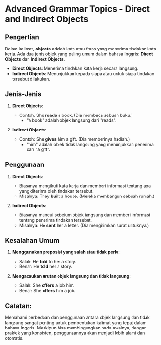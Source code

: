 # Advanced Grammar Topics - Direct and Indirect Objects

## Pengertian

Dalam kalimat, **objects** adalah kata atau frasa yang menerima tindakan kata kerja. Ada dua jenis objek yang paling umum dalam bahasa Inggris: **Direct Objects** dan **Indirect Objects**.

- **Direct Objects**: Menerima tindakan kata kerja secara langsung.
- **Indirect Objects**: Menunjukkan kepada siapa atau untuk siapa tindakan tersebut dilakukan.

## Jenis-Jenis

1. **Direct Objects**:
   - Contoh: She **reads** a book. (Dia membaca sebuah buku.)
     - "a book" adalah objek langsung dari "reads".

2. **Indirect Objects**:
   - Contoh: She **gives** him a gift. (Dia memberinya hadiah.)
     - "him" adalah objek tidak langsung yang menunjukkan penerima dari "a gift".

## Penggunaan

1. **Direct Objects**:
   - Biasanya mengikuti kata kerja dan memberi informasi tentang apa yang diterima oleh tindakan tersebut.
   - Misalnya: They **built** a house. (Mereka membangun sebuah rumah.)

2. **Indirect Objects**:
   - Biasanya muncul sebelum objek langsung dan memberi informasi tentang penerima tindakan tersebut.
   - Misalnya: He **sent** her a letter. (Dia mengirimkan surat untuknya.)

## Kesalahan Umum

1. **Menggunakan preposisi yang salah atau tidak perlu**:
   - Salah: He **told** to her a story.
   - Benar: He **told** her a story.

2. **Mengacaukan urutan objek langsung dan tidak langsung**:
   - Salah: She **offers** a job him.
   - Benar: She **offers** him a job.

## Catatan:

Memahami perbedaan dan penggunaan antara objek langsung dan tidak langsung sangat penting untuk pembentukan kalimat yang tepat dalam bahasa Inggris. Meskipun bisa membingungkan pada awalnya, dengan praktek yang konsisten, penggunaannya akan menjadi lebih alami dan otomatis.
